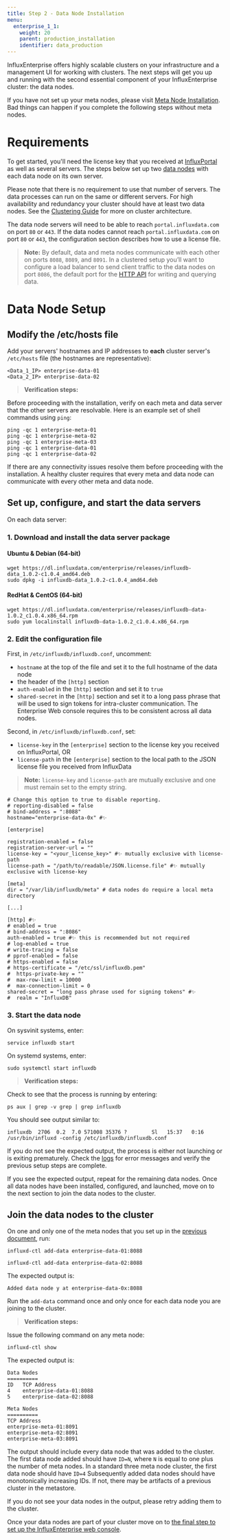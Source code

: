```yaml
---
title: Step 2 - Data Node Installation
menu:
  enterprise_1_1:
    weight: 20
    parent: production_installation
    identifier: data_production
---
```


InfluxEnterprise offers highly scalable clusters on your infrastructure
and a management UI for working with clusters.
The next steps will get you up and running with the second essential component of
your InfluxEnterprise cluster: the data nodes.

If you have not set up your meta nodes, please visit
[Meta Node Installation](/enterprise/v1.1/introduction/meta_node_installation/).
Bad things can happen if you complete the following steps without meta nodes.

# Requirements

To get started, you'll need the license key that you received at
[InfluxPortal](https://portal.influxdata.com/) as well as several servers.
The steps below set up two
[data nodes](/enterprise/v1.1/concepts/glossary#data-node) with each data node
on its own server.

Please note that there is no requirement to use that number of servers.
The data processes can run on the same or different servers.
For high availability and redundancy your cluster should have at least two
data nodes.
See the
[Clustering Guide](/enterprise/v1.1/concepts/clustering.md#optimal-server-counts)
for more on cluster architecture.

The data node servers will need to be able to reach `portal.influxdata.com`
on port `80` or `443`.
If the data nodes cannot reach `portal.influxdata.com` on port `80` or `443`,
the configuration section describes how to use a license file.

> **Note:** By default, data and meta nodes communicate with each other on
ports `8088`, `8089`, and `8091`.
In a clustered setup you’ll want to configure a load balancer to send client
traffic to the data nodes on port `8086`, the default port for the
[HTTP API](https://docs.influxdata.com/influxdb/v1.1/tools/api/) for writing and
querying data.

# Data Node Setup

## Modify the /etc/hosts file

Add your servers' hostnames and IP addresses to **each** cluster server's `/etc/hosts`
file (the hostnames are representative):

```
<Data_1_IP> enterprise-data-01
<Data_2_IP> enterprise-data-02
```

> **Verification steps:**
>
Before proceeding with the installation, verify on each meta and data server that the other
servers are resolvable. Here is an example set of shell commands using `ping`:
>
    ping -qc 1 enterprise-meta-01
    ping -qc 1 enterprise-meta-02
    ping -qc 1 enterprise-meta-03
    ping -qc 1 enterprise-data-01
    ping -qc 1 enterprise-data-02

If there are any connectivity issues resolve them before proceeding with the
installation.
A healthy cluster requires that every meta and data node can communicate
with every other meta and data node.

## Set up, configure, and start the data servers

On each data server:

### 1. Download and install the data server package

#### Ubuntu & Debian (64-bit)
```
wget https://dl.influxdata.com/enterprise/releases/influxdb-data_1.0.2-c1.0.4_amd64.deb
sudo dpkg -i influxdb-data_1.0.2-c1.0.4_amd64.deb
```

#### RedHat & CentOS (64-bit)
```
wget https://dl.influxdata.com/enterprise/releases/influxdb-data-1.0.2_c1.0.4.x86_64.rpm
sudo yum localinstall influxdb-data-1.0.2_c1.0.4.x86_64.rpm
```

### 2. Edit the configuration file

First, in `/etc/influxdb/influxdb.conf`, uncomment:

* `hostname` at the top of the file and set it to the full hostname of the data node
* the header of the `[http]` section
* `auth-enabled` in the `[http]` section and set it to `true`
* `shared-secret` in the `[http]` section and set it to a long pass phrase that will be used to sign tokens for intra-cluster communication. The Enterprise Web console requires this to be consistent across all data nodes.

Second, in `/etc/influxdb/influxdb.conf`, set:

* `license-key` in the `[enterprise]` section to the license key you received on InfluxPortal, OR
* `license-path` in the `[enterprise]` section to the local path to the JSON license file you received from InfluxData

> **Note:** `license-key` and `license-path` are mutually exclusive and one must remain set to the empty string.

```
# Change this option to true to disable reporting.
# reporting-disabled = false
# bind-address = ":8088"
hostname="enterprise-data-0x" #✨

[enterprise]

registration-enabled = false
registration-server-url = ""
license-key = "<your_license_key>" #✨ mutually exclusive with license-path
license-path = "/path/to/readable/JSON.license.file" #✨ mutually exclusive with license-key

[meta]
dir = "/var/lib/influxdb/meta" # data nodes do require a local meta directory

[...]

[http] #✨
# enabled = true
# bind-address = ":8086"
auth-enabled = true #✨ this is recommended but not required
# log-enabled = true
# write-tracing = false
# pprof-enabled = false
# https-enabled = false
# https-certificate = "/etc/ssl/influxdb.pem"
#  https-private-key = ""
#  max-row-limit = 10000
#  max-connection-limit = 0
shared-secret = "long pass phrase used for signing tokens" #✨
#  realm = "InfluxDB"
```

### 3. Start the data node
On sysvinit systems, enter:
```
service influxdb start
```

On systemd systems, enter:
```
sudo systemctl start influxdb
```

> **Verification steps:**
>
Check to see that the process is running by entering:
>
    ps aux | grep -v grep | grep influxdb
>
You should see output similar to:
>
    influxdb  2706  0.2  7.0 571008 35376 ?        Sl   15:37   0:16 /usr/bin/influxd -config /etc/influxdb/influxdb.conf


If you do not see the expected output, the process is either not launching or is exiting prematurely. Check the [logs](/enterprise/v1.1/administration/logs/) for error messages and verify the previous setup steps are complete.

If you see the expected output, repeat for the remaining data nodes.
Once all data nodes have been installed, configured, and launched, move on to the next section to join the data nodes to the cluster.

## Join the data nodes to the cluster

On one and only one of the meta nodes that you set up in the
[previous document](/enterprise/v1.1/introduction/meta_node_installation/), run:
```
influxd-ctl add-data enterprise-data-01:8088

influxd-ctl add-data enterprise-data-02:8088
```

The expected output is:
```
Added data node y at enterprise-data-0x:8088
```

Run the `add-data` command once and only once for each data node you are joining
to the cluster.

> **Verification steps:**
>
Issue the following command on any meta node:
>
    influxd-ctl show
>
The expected output is:
>
    Data Nodes
    ==========
    ID   TCP Address
    4    enterprise-data-01:8088
    5    enterprise-data-02:8088    
>
    Meta Nodes
    ==========
    TCP Address
    enterprise-meta-01:8091
    enterprise-meta-02:8091
    enterprise-meta-03:8091

The output should include every data node that was added to the cluster.
The first data node added should have `ID=N`, where `N` is equal to one plus the number of meta nodes.
In a standard three meta node cluster, the first data node should have `ID=4`
Subsequently added data nodes should have monotonically increasing IDs.
If not, there may be artifacts of a previous cluster in the metastore.

If you do not see your data nodes in the output, please retry adding them
to the cluster.

Once your data nodes are part of your cluster move on to [the final step
to set up the InfluxEnterprise web console](/enterprise/v1.1/introduction/web_console_installation/).
